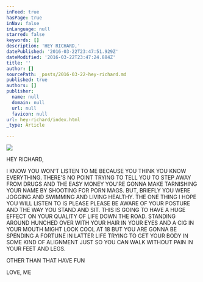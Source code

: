 ```yaml
---
inFeed: true
hasPage: true
inNav: false
inLanguage: null
starred: false
keywords: []
description: 'HEY RICHARD,'
datePublished: '2016-03-22T23:47:51.929Z'
dateModified: '2016-03-22T23:47:24.884Z'
title: ''
author: []
sourcePath: _posts/2016-03-22-hey-richard.md
published: true
authors: []
publisher:
  name: null
  domain: null
  url: null
  favicon: null
url: hey-richard/index.html
_type: Article

---
```

![](https://the-grid-user-content.s3-us-west-2.amazonaws.com/b709321a-0213-47bc-bba6-91eb5da6b860.jpg)

HEY RICHARD,

I KNOW YOU WON'T LISTEN TO ME BECAUSE YOU THINK YOU KNOW EVERYTHING. THERE'S NO POINT TRYING TO TELL YOU TO STEP AWAY FROM DRUGS AND THE EASY MONEY YOU'RE GONNA MAKE TARNISHING YOUR NAME BY SHOOTING FOR PORN MAGS. BUT, BRIEFLY YOU WERE JOGGING AND SWIMMING AND LIVING HEALTHY. THE ONE THING I HOPE YOU WILL LISTEN TO IS PLEASE PLEASE BE AWARE OF YOUR POSTURE AND THE WAY YOU STAND AND SIT. THIS IS GOING TO HAVE A HUGE EFFECT ON YOUR QUALITY OF LIFE DOWN THE ROAD. STANDING AROUND HUNCHED OVER WITH YOUR HAIR IN YOUR EYES AND A CIG IN YOUR MOUTH MIGHT LOOK COOL AT 18 BUT YOU ARE GONNA BE SPENDING A FORTUNE IN LATTER LIFE TRYING TO GET YOUR BODY IN SOME KIND OF ALIGNMENT JUST SO YOU CAN WALK WITHOUT PAIN IN YOUR FEET AND LEGS.

OTHER THAN THAT HAVE FUN

LOVE, ME